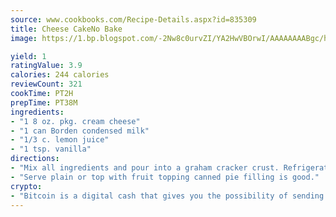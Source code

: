 ```yaml
---
source: www.cookbooks.com/Recipe-Details.aspx?id=835309
title: Cheese CakeNo Bake  
image: https://1.bp.blogspot.com/-2Nw8c0urvZI/YA2HwVBOrwI/AAAAAAAABgc/hcoCuYbLRGghREWYfHLERS8jzKEXzVPXwCLcBGAsYHQ/s154/14.png

yield: 1
ratingValue: 3.9
calories: 244 calories
reviewCount: 321
cookTime: PT2H
prepTime: PT38M
ingredients:
- "1 8 oz. pkg. cream cheese"
- "1 can Borden condensed milk"
- "1/3 c. lemon juice"
- "1 tsp. vanilla"
directions:
- "Mix all ingredients and pour into a graham cracker crust. Refrigerate until set, several hours or overnight."
- "Serve plain or top with fruit topping canned pie filling is good."
crypto:
- "Bitcoin is a digital cash that gives you the possibility of sending money all over the world, instantly and without a fee."
---
```

